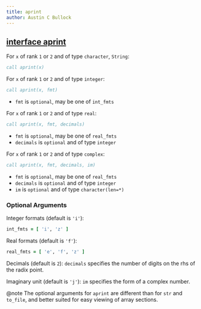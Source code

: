 ```yaml
---
title: aprint
author: Austin C Bullock
---
```


## [interface aprint](../../interface/aprint.html)

For `x` of rank `1` or `2` and of type `character`, `String`:

```fortran
call aprint(x)
```

For `x` of rank `1` or `2` and of type `integer`:

```fortran
call aprint(x, fmt)
```

* `fmt` is `optional`, may be one of `int_fmts`

For `x` of rank `1` or `2` and of type `real`:

```fortran
call aprint(x, fmt, decimals)
```

* `fmt` is `optional`, may be one of `real_fmts`
* `decimals` is `optional` and of type `integer`

For `x` of rank `1` or `2` and of type `complex`:

```fortran
call aprint(x, fmt, decimals, im)
```

* `fmt` is `optional`, may be one of `real_fmts`
* `decimals` is `optional` and of type `integer`
* `im` is `optional` and of type `character(len=*)`

### Optional Arguments

Integer formats (default is `'i'`):

```fortran
int_fmts = [ 'i', 'z' ]
```

Real formats (default is `'f'`):

```fortran
real_fmts = [ 'e', 'f', 'z' ]
```

Decimals (default is `2`): `decimals` specifies the number of digits on the rhs of the radix point.

Imaginary unit (default is `'j'`): `im` specifies the form of a complex number.

@note The optional arguments for `aprint` are different than for `str` and `to_file`, and better suited for easy viewing of array sections.
